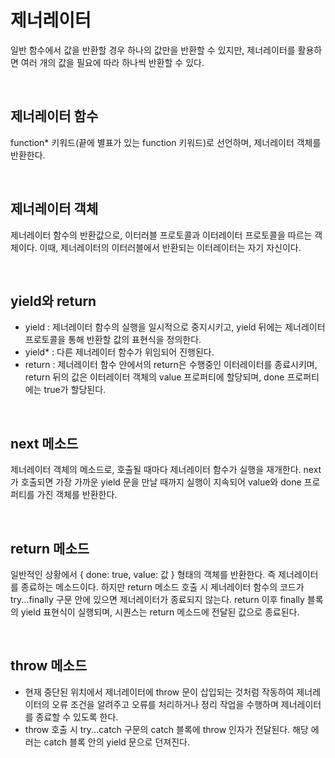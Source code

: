 # 제너레이터

일반 함수에서 값을 반환할 경우 하나의 값만을 반환할 수 있지만, 제너레이터를 활용하면 여러 개의 값을 필요에 따라 하나씩 반환할 수 있다.

<br>

## 제너레이터 함수

function\* 키워드(끝에 별표가 있는 function 키워드)로 선언하며, 제너레이터 객체를 반환한다.

<br>

## 제너레이터 객체

제너레이터 함수의 반환값으로, 이터러블 프로토콜과 이터레이터 프로토콜을 따르는 객체이다. 이때, 제너레이터의 이터러블에서 반환되는 이터레이터는 자기 자신이다.

<br>

## yield와 return

- yield : 제너레이터 함수의 실행을 일시적으로 중지시키고, yield 뒤에는 제너레이터 프로토콜을 통해 반환할 값의 표현식을 정의한다.
- yield\* : 다른 제너레이터 함수가 위임되어 진행된다.
- return : 제너레이터 함수 안에서의 return은 수행중인 이터레이터를 종료시키며, return 뒤의 값은 이터레이터 객체의 value 프로퍼티에 할당되며, done 프로퍼티에는 true가 할당된다.

<br>

## next 메소드

제너레이터 객체의 메소드로, 호출될 때마다 제너레이터 함수가 실행을 재개한다. next가 호출되면 가장 가까운 yield 문을 만날 때까지 실행이 지속되어 value와 done 프로퍼티를 가진 객체를 반환한다.

<br>

## return 메소드

일반적인 상황에서 { done: true, value: 값 } 형태의 객체를 반환한다. 즉 제너레이터를 종료하는 메소드이다. 하지만 return 메소드 호출 시 제너레이터 함수의 코드가 try...finally 구문 안에 있으면 제너레이터가 종료되지 않는다. return 이후 finally 블록의 yield 표현식이 실행되며, 시퀀스는 return 메소드에 전달된 값으로 종료된다.

<br>

## throw 메소드

- 현재 중단된 위치에서 제너레이터에 throw 문이 삽입되는 것처럼 작동하여 제너레이터의 오류 조건을 알려주고 오류를 처리하거나 정리 작업을 수행하며 제너레이터를 종료할 수 있도록 한다.
- throw 호출 시 try...catch 구문의 catch 블록에 throw 인자가 전달된다. 해당 에러는 catch 블록 안의 yield 문으로 던져진다.

